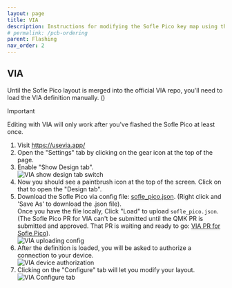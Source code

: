 ```yaml
---
layout: page
title: VIA
description: Instructions for modifying the Sofle Pico key map using the online VIA configurator
# permalink: /pcb-ordering
parent: Flashing
nav_order: 2
---
```


## VIA
Until the Sofle Pico layout is merged into the official VIA repo, you'll need to load the VIA definition manually. ()
> [!IMPORTANT]
> Editing with VIA will only work after you've flashed the Sofle Pico at least once.

1. Visit https://usevia.app/
1. Open the "Settings" tab by clicking on the gear icon at the top of the page. 
1. Enable "Show Design tab". <br>
![VIA show design tab switch](/images/VIA/via_1.png)
1. Now you should see a paintbrush icon at the top of the screen. Click on that to open the "Design tab".
1. Download the Sofle Pico via config file: [sofle_pico.json](https://raw.githubusercontent.com/JellyTitan/Sofle-Pico/main/Sofle_Pico/Firmware/sofle_pico.json). (Right click and 'Save As' to download the .json file).<br>
Once you have the file locally, Click "Load" to upload `sofle_pico.json`.<br> (The Sofle Pico PR for VIA can't be submitted until the QMK PR is submitted and approved. That PR is waiting and ready to go: [VIA PR for Sofle Pico](https://github.com/JellyTitan/keyboards/blob/sofle_pico/v3/sofle_pico/sofle_pico.json)).<br>
![VIA uploading config](/images/VIA/via_2.png)
1. After the definition is loaded, you will be asked to authorize a connection to your device.<br> ![VIA device authorization](/images/VIA/via_3.png)
1. Clicking on the "Configure" tab will let you modify your layout.<br>
![VIA Configure tab](/images/VIA/via_4.png)
